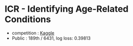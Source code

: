 # ICR - Identifying Age-Related Conditions
- competition : [Kaggle](https://www.kaggle.com/competitions/icr-identify-age-related-conditions)
- Public : 189th / 6431, log loss: 0.39813